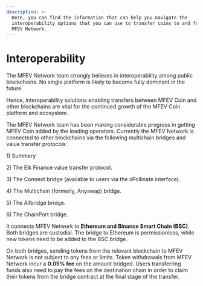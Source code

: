 ```yaml
---
description: >-
  Here, you can find the information that can help you navigate the
  interoperability options that you can use to transfer coins to and from the
  MFEV Network.
---
```


# Interoperability

The MFEV Network team strongly believes in interoperability among public blockchains. No single platform is likely to become fully dominant in the future.

Hence, interoperability solutions enabling transfers between MFEV Coin and other blockchains are vital for the continued growth of the MFEV Coin platform and ecosystem.

The MFEV Network team has been making considerable progress in getting MFEV Coin added by the leading operators. Currently the MFEV Network is connected to other blockchains via the following multichain bridges and value transfer protocols:

1\) Summary

&#x20;2\) The Elk Finance value transfer protocol.

3\) The Connext bridge (available to users via the xPollinate interface).

4\) The Multichain (formerly, Anyswap) bridge.

5\) The Allbridge bridge.

6\) The ChainPort bridge.

It connects MFEV Network to **Ethereum and Binance Smart Chain (BSC)**. Both bridges are custodial. The bridge to Ethereum is permissionless, while new tokens need to be added to the BSC bridge.

On both bridges, sending tokens from the relevant blockchain to MFEV Network is not subject to any fees or limits. Token withdrawals from MFEV Network incur a **0.05% fee** on the amount bridged. Users transferring funds also need to pay the fees on the destination chain in order to claim their tokens from the bridge contract at the final stage of the transfer.

&#x20;




